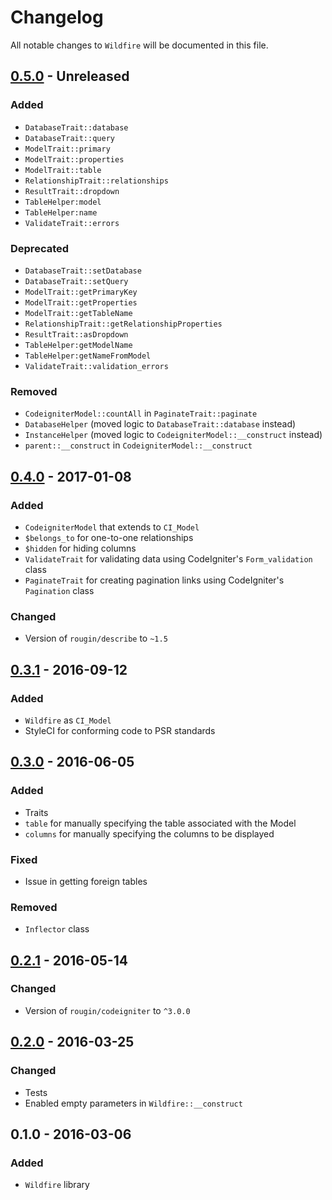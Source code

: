 # Changelog

All notable changes to `Wildfire` will be documented in this file.

## [0.5.0](https://github.com/rougin/wildfire/compare/v0.4.0...v0.5.0) - Unreleased

### Added
- `DatabaseTrait::database`
- `DatabaseTrait::query`
- `ModelTrait::primary`
- `ModelTrait::properties`
- `ModelTrait::table`
- `RelationshipTrait::relationships`
- `ResultTrait::dropdown`
- `TableHelper:model`
- `TableHelper:name`
- `ValidateTrait::errors`

### Deprecated
- `DatabaseTrait::setDatabase`
- `DatabaseTrait::setQuery`
- `ModelTrait::getPrimaryKey`
- `ModelTrait::getProperties`
- `ModelTrait::getTableName`
- `RelationshipTrait::getRelationshipProperties`
- `ResultTrait::asDropdown`
- `TableHelper:getModelName`
- `TableHelper:getNameFromModel`
- `ValidateTrait::validation_errors`

### Removed
- `CodeigniterModel::countAll` in `PaginateTrait::paginate`
- `DatabaseHelper` (moved logic to `DatabaseTrait::database` instead)
- `InstanceHelper` (moved logic to `CodeigniterModel::__construct` instead)
- `parent::__construct` in `CodeigniterModel::__construct`

## [0.4.0](https://github.com/rougin/wildfire/compare/v0.3.1...v0.4.0) - 2017-01-08

### Added
- `CodeigniterModel` that extends to `CI_Model`
- `$belongs_to` for one-to-one relationships
- `$hidden` for hiding columns
- `ValidateTrait` for validating data using CodeIgniter's `Form_validation` class
- `PaginateTrait` for creating pagination links using CodeIgniter's `Pagination` class

### Changed
- Version of `rougin/describe` to `~1.5`

## [0.3.1](https://github.com/rougin/wildfire/compare/v0.3.0...v0.3.1) - 2016-09-12

### Added
- `Wildfire` as `CI_Model`
- StyleCI for conforming code to PSR standards

## [0.3.0](https://github.com/rougin/wildfire/compare/v0.2.1...v0.3.0) - 2016-06-05

### Added
- Traits
- `table` for manually specifying the table associated with the Model
- `columns` for manually specifying the columns to be displayed

### Fixed
- Issue in getting foreign tables

### Removed
- `Inflector` class

## [0.2.1](https://github.com/rougin/wildfire/compare/v0.2.0...v0.2.1) - 2016-05-14

### Changed
- Version of `rougin/codeigniter` to `^3.0.0`

## [0.2.0](https://github.com/rougin/wildfire/compare/v0.1.0...v0.2.0) - 2016-03-25

### Changed
- Tests
- Enabled empty parameters in `Wildfire::__construct`

## 0.1.0 - 2016-03-06

### Added
- `Wildfire` library